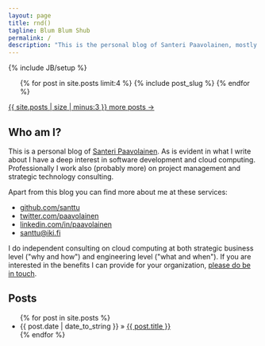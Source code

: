 ```yaml
---
layout: page
title: rnd()
tagline: Blum Blum Shub
permalink: /
description: "This is the personal blog of Santeri Paavolainen, mostly concerned about technology and cloud computing, but contains other random topics as well."
---
```

{% include JB/setup %}

<div id="recent">
<ul>
{% for post in site.posts limit:4 %}
{% include post_slug %}
{% endfor %}
</ul>
</div>

[{{ site.posts | size | minus:3 }} more posts →](#posts)

## Who am I?

This is a personal blog of
[Santeri Paavolainen](https://github.com/santtu). As is evident in
what I write about I have a deep interest in software development and
cloud computing. Professionally I work also (probably more) on project
management and strategic technology consulting.

Apart from this blog you can find more about me at these services:

* [github.com/santtu](https://github.com/santtu)
* [twitter.com/paavolainen](https://twitter.com/paavolainen)
* [linkedin.com/in/paavolainen](http://fi.linkedin.com/in/paavolainen)
* [santtu@iki.fi](email:santtu@iki.fi)

I do independent consulting on cloud computing at both strategic
business level ("why and how") and engineering level ("what and
when"). If you are interested in the benefits I can provide for your
organization, [please do be in touch](email:santtu@iki.fi).

## <a name="posts"></a>Posts

<ul class="posts">
  {% for post in site.posts %}
    <li><span style="display: inline-block; min-width: 11.2ex;">{{ post.date | date_to_string }}</span> &raquo; <a href="{{ BASE_PATH }}{{ post.url }}">{{ post.title }}</a></li>
  {% endfor %}
</ul>
